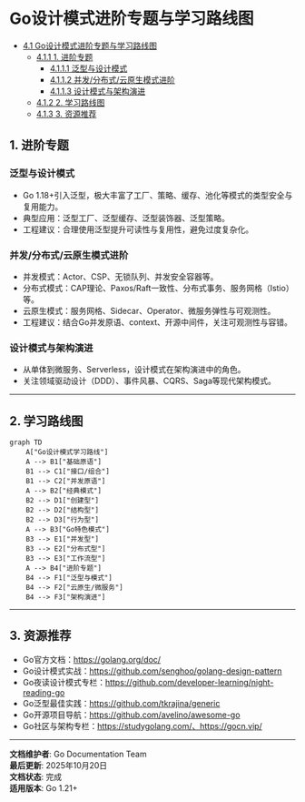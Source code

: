 ﻿# Go设计模式进阶专题与学习路线图

<!-- TOC START -->
- [4.1 Go设计模式进阶专题与学习路线图](#41-go设计模式进阶专题与学习路线图)
  - [4.1.1 1. 进阶专题](#411-1-进阶专题)
    - [4.1.1.1 泛型与设计模式](#4111-泛型与设计模式)
    - [4.1.1.2 并发/分布式/云原生模式进阶](#4112-并发分布式云原生模式进阶)
    - [4.1.1.3 设计模式与架构演进](#4113-设计模式与架构演进)
  - [4.1.2 2. 学习路线图](#412-2-学习路线图)
  - [4.1.3 3. 资源推荐](#413-3-资源推荐)
<!-- TOC END -->

## 1. 进阶专题

### 泛型与设计模式

- Go 1.18+引入泛型，极大丰富了工厂、策略、缓存、池化等模式的类型安全与复用能力。
- 典型应用：泛型工厂、泛型缓存、泛型装饰器、泛型策略。
- 工程建议：合理使用泛型提升可读性与复用性，避免过度复杂化。

### 并发/分布式/云原生模式进阶

- 并发模式：Actor、CSP、无锁队列、并发安全容器等。
- 分布式模式：CAP理论、Paxos/Raft一致性、分布式事务、服务网格（Istio）等。
- 云原生模式：服务网格、Sidecar、Operator、微服务弹性与可观测性。
- 工程建议：结合Go并发原语、context、开源中间件，关注可观测性与容错。

### 设计模式与架构演进

- 从单体到微服务、Serverless，设计模式在架构演进中的角色。
- 关注领域驱动设计（DDD）、事件风暴、CQRS、Saga等现代架构模式。

---

## 2. 学习路线图

```mermaid
graph TD
    A["Go设计模式学习路线"]
    A --> B1["基础原语"]
    B1 --> C1["接口/组合"]
    B1 --> C2["并发原语"]
    A --> B2["经典模式"]
    B2 --> D1["创建型"]
    B2 --> D2["结构型"]
    B2 --> D3["行为型"]
    A --> B3["Go特色模式"]
    B3 --> E1["并发型"]
    B3 --> E2["分布式型"]
    B3 --> E3["工作流型"]
    A --> B4["进阶专题"]
    B4 --> F1["泛型与模式"]
    B4 --> F2["云原生/微服务"]
    B4 --> F3["架构演进"]

```

---

## 3. 资源推荐

- Go官方文档：<https://golang.org/doc/>
- Go设计模式实战：<https://github.com/senghoo/golang-design-pattern>
- Go夜读设计模式专栏：<https://github.com/developer-learning/night-reading-go>
- Go泛型最佳实践：<https://github.com/tkrajina/generic>
- Go开源项目导航：<https://github.com/avelino/awesome-go>
- Go社区与架构专栏：<https://studygolang.com/、https://gocn.vip/>

---

**文档维护者**: Go Documentation Team  
**最后更新**: 2025年10月20日  
**文档状态**: 完成  
**适用版本**: Go 1.21+
